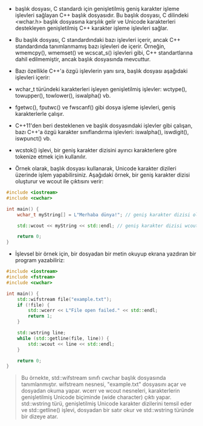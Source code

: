 - <cwchar> başlık dosyası, C standardı için genişletilmiş geniş karakter işleme işlevleri sağlayan C++ başlık dosyasıdır. Bu başlık dosyası, C dilindeki <wchar.h> başlık dosyasına karşılık gelir ve Unicode karakterleri destekleyen genişletilmiş C++ karakter işleme işlevleri sağlar.

- Bu başlık dosyası, C standardındaki bazı işlevleri içerir, ancak C++ standardında tanımlanmamış bazı işlevleri de içerir. Örneğin, wmemcpy(), wmemset() ve wcscat_s() işlevleri gibi, C++ standartlarına dahil edilmemiştir, ancak <cwchar> başlık dosyasında mevcuttur.

- Bazı özellikle C++'a özgü işlevlerin yanı sıra, <cwchar> başlık dosyası aşağıdaki işlevleri içerir:

- wchar_t türündeki karakterleri işleyen genişletilmiş işlevler: wctype(), towupper(), towlower(), iswalpha() vb.
- fgetwc(), fputwc() ve fwscanf() gibi dosya işleme işlevleri, geniş karakterlerle çalışır.
- C++11'den beri desteklenen ve <cctype> başlık dosyasındaki işlevler gibi çalışan, bazı C++'a özgü karakter sınıflandırma işlevleri: iswalpha(), iswdigit(), iswpunct() vb.
- wcstok() işlevi, bir geniş karakter dizisini ayırıcı karakterlere göre tokenize etmek için kullanılır.
- Örnek olarak, <cwchar> başlık dosyası kullanarak, Unicode karakter dizileri üzerinde işlem yapabilirsiniz. Aşağıdaki örnek, bir geniş karakter dizisi oluşturur ve wcout ile çıktısını verir:

```CPP
#include <iostream>
#include <cwchar>

int main() {
    wchar_t myString[] = L"Merhaba dünya!"; // geniş karakter dizisi oluşturuldu

    std::wcout << myString << std::endl; // geniş karakter dizisi wcout ile yazdırıldı

    return 0;
}

```

- İşlevsel bir örnek için, bir dosyadan bir metin okuyup ekrana yazdıran bir program yazabiliriz:


```CPP
#include <iostream>
#include <fstream>
#include <cwchar>

int main() {
    std::wifstream file("example.txt");
    if (!file) {
        std::wcerr << L"File open failed." << std::endl;
        return 1;
    }

    std::wstring line;
    while (std::getline(file, line)) {
        std::wcout << line << std::endl;
    }

    return 0;
}

```

> Bu örnekte, std::wifstream sınıfı cwchar başlık dosyasında tanımlanmıştır. wifstream nesnesi, "example.txt" dosyasını açar ve dosyadan okuma yapar. wcerr ve wcout nesneleri, karakterlerin genişletilmiş Unicode biçiminde (wide character) çıktı yapar. std::wstring türü, genişletilmiş Unicode karakter dizilerini temsil eder ve std::getline() işlevi, dosyadan bir satır okur ve std::wstring türünde bir dizeye atar.



















